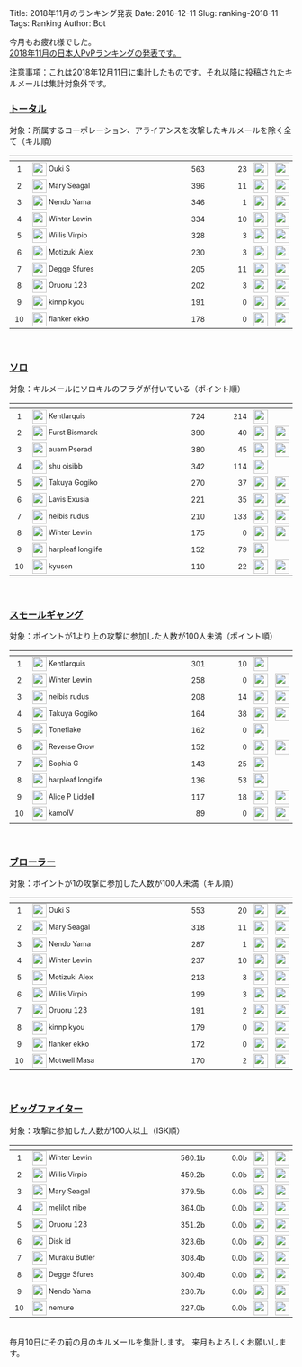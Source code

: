 Title: 2018年11月のランキング発表
Date: 2018-12-11
Slug: ranking-2018-11
Tags: Ranking
Author: Bot

今月もお疲れ様でした。  
<a href="https://evekatsu.github.io/ranking/?date=2018-11" target="_blank">2018年11月の日本人PvPランキングの発表です。</a>

注意事項：これは2018年12月11日に集計したものです。それ以降に投稿されたキルメールは集計対象外です。


<h3><a href="https://evekatsu.github.io/ranking/?date=2018-11" target="_blank">トータル</a></h3>

対象：所属するコーポレーション、アライアンスを攻撃したキルメールを除く全て（キル順）

| <span class="glyphicon glyphicon-sort-by-attributes-alt"></span> | <span class="glyphicon glyphicon-user"></span> | <span class="glyphicon glyphicon-plus"></span> | <span class="glyphicon glyphicon-minus"></span> | <span class="glyphicon glyphicon-tower"></span> | <span class="glyphicon glyphicon-star"></span> |
| ---- | ---- | ---- | ---- | ---- | ---- |
| 1 |  <img style="margin: 0px; width: 25px; display: inline; vertical-align:middle;" src="https://evekatsu.github.io/data/character/95799510_32.jpg"> Ouki S |  563 |  23 |  <img style="margin: 0px; width: 25px; display: inline; vertical-align:middle;" src="https://evekatsu.github.io/data/corporation/98476559_32.png"> | <img style="margin: 0px; width: 25px; display: inline; vertical-align:middle;" src="https://evekatsu.github.io/data/alliance/1354830081_32.png"> |
| 2 |  <img style="margin: 0px; width: 25px; display: inline; vertical-align:middle;" src="https://evekatsu.github.io/data/character/95951870_32.jpg"> Mary Seagal |  396 |  11 |  <img style="margin: 0px; width: 25px; display: inline; vertical-align:middle;" src="https://evekatsu.github.io/data/corporation/98476559_32.png"> | <img style="margin: 0px; width: 25px; display: inline; vertical-align:middle;" src="https://evekatsu.github.io/data/alliance/1354830081_32.png"> |
| 3 |  <img style="margin: 0px; width: 25px; display: inline; vertical-align:middle;" src="https://evekatsu.github.io/data/character/90757686_32.jpg"> Nendo Yama |  346 |  1 |  <img style="margin: 0px; width: 25px; display: inline; vertical-align:middle;" src="https://evekatsu.github.io/data/corporation/1431056470_32.png"> | <img style="margin: 0px; width: 25px; display: inline; vertical-align:middle;" src="https://evekatsu.github.io/data/alliance/99008244_32.png"> |
| 4 |  <img style="margin: 0px; width: 25px; display: inline; vertical-align:middle;" src="https://evekatsu.github.io/data/character/95526304_32.jpg"> Winter Lewin |  334 |  10 |  <img style="margin: 0px; width: 25px; display: inline; vertical-align:middle;" src="https://evekatsu.github.io/data/corporation/98418839_32.png"> | <img style="margin: 0px; width: 25px; display: inline; vertical-align:middle;" src="https://evekatsu.github.io/data/alliance/99006941_32.png"> |
| 5 |  <img style="margin: 0px; width: 25px; display: inline; vertical-align:middle;" src="https://evekatsu.github.io/data/character/2112685569_32.jpg"> Willis Virpio |  328 |  3 |  <img style="margin: 0px; width: 25px; display: inline; vertical-align:middle;" src="https://evekatsu.github.io/data/corporation/98476559_32.png"> | <img style="margin: 0px; width: 25px; display: inline; vertical-align:middle;" src="https://evekatsu.github.io/data/alliance/1354830081_32.png"> |
| 6 |  <img style="margin: 0px; width: 25px; display: inline; vertical-align:middle;" src="https://evekatsu.github.io/data/character/95562357_32.jpg"> Motizuki Alex |  230 |  3 |  <img style="margin: 0px; width: 25px; display: inline; vertical-align:middle;" src="https://evekatsu.github.io/data/corporation/98418839_32.png"> | <img style="margin: 0px; width: 25px; display: inline; vertical-align:middle;" src="https://evekatsu.github.io/data/alliance/99006941_32.png"> |
| 7 |  <img style="margin: 0px; width: 25px; display: inline; vertical-align:middle;" src="https://evekatsu.github.io/data/character/95451107_32.jpg"> Degge Sfures |  205 |  11 |  <img style="margin: 0px; width: 25px; display: inline; vertical-align:middle;" src="https://evekatsu.github.io/data/corporation/98476559_32.png"> | <img style="margin: 0px; width: 25px; display: inline; vertical-align:middle;" src="https://evekatsu.github.io/data/alliance/1354830081_32.png"> |
| 8 |  <img style="margin: 0px; width: 25px; display: inline; vertical-align:middle;" src="https://evekatsu.github.io/data/character/2112455939_32.jpg"> Oruoru 123 |  202 |  3 |  <img style="margin: 0px; width: 25px; display: inline; vertical-align:middle;" src="https://evekatsu.github.io/data/corporation/98106179_32.png"> | <img style="margin: 0px; width: 25px; display: inline; vertical-align:middle;" src="https://evekatsu.github.io/data/alliance/99001954_32.png"> |
| 9 |  <img style="margin: 0px; width: 25px; display: inline; vertical-align:middle;" src="https://evekatsu.github.io/data/character/91971344_32.jpg"> kinnp kyou |  191 |  0 |  <img style="margin: 0px; width: 25px; display: inline; vertical-align:middle;" src="https://evekatsu.github.io/data/corporation/98217414_32.png"> | <img style="margin: 0px; width: 25px; display: inline; vertical-align:middle;" src="https://evekatsu.github.io/data/alliance/99006941_32.png"> |
| 10 |  <img style="margin: 0px; width: 25px; display: inline; vertical-align:middle;" src="https://evekatsu.github.io/data/character/96298273_32.jpg"> flanker ekko |  178 |  0 |  <img style="margin: 0px; width: 25px; display: inline; vertical-align:middle;" src="https://evekatsu.github.io/data/corporation/98418839_32.png"> | <img style="margin: 0px; width: 25px; display: inline; vertical-align:middle;" src="https://evekatsu.github.io/data/alliance/99006941_32.png"> |


<br />
<h3><a href="https://evekatsu.github.io/ranking/?date=2018-11&k=0" target="_blank">ソロ</a></h3>

対象：キルメールにソロキルのフラグが付いている（ポイント順）

| <span class="glyphicon glyphicon-sort-by-attributes-alt"></span> | <span class="glyphicon glyphicon-user"></span> | <span class="glyphicon glyphicon-plus"></span> | <span class="glyphicon glyphicon-minus"></span> | <span class="glyphicon glyphicon-tower"></span> | <span class="glyphicon glyphicon-star"></span> |
| ---- | ---- | ---- | ---- | ---- | ---- |
| 1 |  <img style="margin: 0px; width: 25px; display: inline; vertical-align:middle;" src="https://evekatsu.github.io/data/character/94500364_32.jpg"> Kentlarquis |  724 |  214 |  <img style="margin: 0px; width: 25px; display: inline; vertical-align:middle;" src="https://evekatsu.github.io/data/corporation/98574865_32.png"> |  |
| 2 |  <img style="margin: 0px; width: 25px; display: inline; vertical-align:middle;" src="https://evekatsu.github.io/data/character/2114238274_32.jpg"> Furst Bismarck |  390 |  40 |  <img style="margin: 0px; width: 25px; display: inline; vertical-align:middle;" src="https://evekatsu.github.io/data/corporation/98476559_32.png"> | <img style="margin: 0px; width: 25px; display: inline; vertical-align:middle;" src="https://evekatsu.github.io/data/alliance/1354830081_32.png"> |
| 3 |  <img style="margin: 0px; width: 25px; display: inline; vertical-align:middle;" src="https://evekatsu.github.io/data/character/2112975863_32.jpg"> auam Pserad |  380 |  45 |  <img style="margin: 0px; width: 25px; display: inline; vertical-align:middle;" src="https://evekatsu.github.io/data/corporation/98106179_32.png"> | <img style="margin: 0px; width: 25px; display: inline; vertical-align:middle;" src="https://evekatsu.github.io/data/alliance/99001954_32.png"> |
| 4 |  <img style="margin: 0px; width: 25px; display: inline; vertical-align:middle;" src="https://evekatsu.github.io/data/character/95249176_32.jpg"> shu oisibb |  342 |  114 |  <img style="margin: 0px; width: 25px; display: inline; vertical-align:middle;" src="https://evekatsu.github.io/data/corporation/98494681_32.png"> |  |
| 5 |  <img style="margin: 0px; width: 25px; display: inline; vertical-align:middle;" src="https://evekatsu.github.io/data/character/95235307_32.jpg"> Takuya Gogiko |  270 |  37 |  <img style="margin: 0px; width: 25px; display: inline; vertical-align:middle;" src="https://evekatsu.github.io/data/corporation/306830202_32.png"> | <img style="margin: 0px; width: 25px; display: inline; vertical-align:middle;" src="https://evekatsu.github.io/data/alliance/99004357_32.png"> |
| 6 |  <img style="margin: 0px; width: 25px; display: inline; vertical-align:middle;" src="https://evekatsu.github.io/data/character/91839304_32.jpg"> Lavis Exusia |  221 |  35 |  <img style="margin: 0px; width: 25px; display: inline; vertical-align:middle;" src="https://evekatsu.github.io/data/corporation/98217414_32.png"> | <img style="margin: 0px; width: 25px; display: inline; vertical-align:middle;" src="https://evekatsu.github.io/data/alliance/99006941_32.png"> |
| 7 |  <img style="margin: 0px; width: 25px; display: inline; vertical-align:middle;" src="https://evekatsu.github.io/data/character/93531438_32.jpg"> neibis rudus |  210 |  133 |  <img style="margin: 0px; width: 25px; display: inline; vertical-align:middle;" src="https://evekatsu.github.io/data/corporation/98572367_32.png"> | <img style="margin: 0px; width: 25px; display: inline; vertical-align:middle;" src="https://evekatsu.github.io/data/alliance/99006138_32.png"> |
| 8 |  <img style="margin: 0px; width: 25px; display: inline; vertical-align:middle;" src="https://evekatsu.github.io/data/character/95526304_32.jpg"> Winter Lewin |  175 |  0 |  <img style="margin: 0px; width: 25px; display: inline; vertical-align:middle;" src="https://evekatsu.github.io/data/corporation/98418839_32.png"> | <img style="margin: 0px; width: 25px; display: inline; vertical-align:middle;" src="https://evekatsu.github.io/data/alliance/99006941_32.png"> |
| 9 |  <img style="margin: 0px; width: 25px; display: inline; vertical-align:middle;" src="https://evekatsu.github.io/data/character/2112886109_32.jpg"> harpleaf longlife |  152 |  79 |  <img style="margin: 0px; width: 25px; display: inline; vertical-align:middle;" src="https://evekatsu.github.io/data/corporation/98499913_32.png"> |  |
| 10 |  <img style="margin: 0px; width: 25px; display: inline; vertical-align:middle;" src="https://evekatsu.github.io/data/character/2113435430_32.jpg"> kyusen |  110 |  22 |  <img style="margin: 0px; width: 25px; display: inline; vertical-align:middle;" src="https://evekatsu.github.io/data/corporation/98106179_32.png"> | <img style="margin: 0px; width: 25px; display: inline; vertical-align:middle;" src="https://evekatsu.github.io/data/alliance/99001954_32.png"> |


<br />
<h3><a href="https://evekatsu.github.io/ranking/?date=2018-11&k=1" target="_blank">スモールギャング</a></h3>

対象：ポイントが1より上の攻撃に参加した人数が100人未満（ポイント順）

| <span class="glyphicon glyphicon-sort-by-attributes-alt"></span> | <span class="glyphicon glyphicon-user"></span> | <span class="glyphicon glyphicon-plus"></span> | <span class="glyphicon glyphicon-minus"></span> | <span class="glyphicon glyphicon-tower"></span> | <span class="glyphicon glyphicon-star"></span> |
| ---- | ---- | ---- | ---- | ---- | ---- |
| 1 |  <img style="margin: 0px; width: 25px; display: inline; vertical-align:middle;" src="https://evekatsu.github.io/data/character/94500364_32.jpg"> Kentlarquis |  301 |  10 |  <img style="margin: 0px; width: 25px; display: inline; vertical-align:middle;" src="https://evekatsu.github.io/data/corporation/98574865_32.png"> |  |
| 2 |  <img style="margin: 0px; width: 25px; display: inline; vertical-align:middle;" src="https://evekatsu.github.io/data/character/95526304_32.jpg"> Winter Lewin |  258 |  0 |  <img style="margin: 0px; width: 25px; display: inline; vertical-align:middle;" src="https://evekatsu.github.io/data/corporation/98418839_32.png"> | <img style="margin: 0px; width: 25px; display: inline; vertical-align:middle;" src="https://evekatsu.github.io/data/alliance/99006941_32.png"> |
| 3 |  <img style="margin: 0px; width: 25px; display: inline; vertical-align:middle;" src="https://evekatsu.github.io/data/character/93531438_32.jpg"> neibis rudus |  208 |  14 |  <img style="margin: 0px; width: 25px; display: inline; vertical-align:middle;" src="https://evekatsu.github.io/data/corporation/98572367_32.png"> | <img style="margin: 0px; width: 25px; display: inline; vertical-align:middle;" src="https://evekatsu.github.io/data/alliance/99006138_32.png"> |
| 4 |  <img style="margin: 0px; width: 25px; display: inline; vertical-align:middle;" src="https://evekatsu.github.io/data/character/95235307_32.jpg"> Takuya Gogiko |  164 |  38 |  <img style="margin: 0px; width: 25px; display: inline; vertical-align:middle;" src="https://evekatsu.github.io/data/corporation/306830202_32.png"> | <img style="margin: 0px; width: 25px; display: inline; vertical-align:middle;" src="https://evekatsu.github.io/data/alliance/99004357_32.png"> |
| 5 |  <img style="margin: 0px; width: 25px; display: inline; vertical-align:middle;" src="https://evekatsu.github.io/data/character/94429617_32.jpg"> Toneflake |  162 |  0 |  <img style="margin: 0px; width: 25px; display: inline; vertical-align:middle;" src="https://evekatsu.github.io/data/corporation/98574865_32.png"> |  |
| 6 |  <img style="margin: 0px; width: 25px; display: inline; vertical-align:middle;" src="https://evekatsu.github.io/data/character/95330577_32.jpg"> Reverse Grow |  152 |  0 |  <img style="margin: 0px; width: 25px; display: inline; vertical-align:middle;" src="https://evekatsu.github.io/data/corporation/98572367_32.png"> | <img style="margin: 0px; width: 25px; display: inline; vertical-align:middle;" src="https://evekatsu.github.io/data/alliance/99006138_32.png"> |
| 7 |  <img style="margin: 0px; width: 25px; display: inline; vertical-align:middle;" src="https://evekatsu.github.io/data/character/93138099_32.jpg"> Sophia G |  143 |  25 |  <img style="margin: 0px; width: 25px; display: inline; vertical-align:middle;" src="https://evekatsu.github.io/data/corporation/98499913_32.png"> |  |
| 8 |  <img style="margin: 0px; width: 25px; display: inline; vertical-align:middle;" src="https://evekatsu.github.io/data/character/2112886109_32.jpg"> harpleaf longlife |  136 |  53 |  <img style="margin: 0px; width: 25px; display: inline; vertical-align:middle;" src="https://evekatsu.github.io/data/corporation/98499913_32.png"> |  |
| 9 |  <img style="margin: 0px; width: 25px; display: inline; vertical-align:middle;" src="https://evekatsu.github.io/data/character/93881590_32.jpg"> Alice P Liddell |  117 |  18 |  <img style="margin: 0px; width: 25px; display: inline; vertical-align:middle;" src="https://evekatsu.github.io/data/corporation/98217414_32.png"> | <img style="margin: 0px; width: 25px; display: inline; vertical-align:middle;" src="https://evekatsu.github.io/data/alliance/99006941_32.png"> |
| 10 |  <img style="margin: 0px; width: 25px; display: inline; vertical-align:middle;" src="https://evekatsu.github.io/data/character/2113018172_32.jpg"> kamoIV |  89 |  0 |  <img style="margin: 0px; width: 25px; display: inline; vertical-align:middle;" src="https://evekatsu.github.io/data/corporation/98055960_32.png"> | <img style="margin: 0px; width: 25px; display: inline; vertical-align:middle;" src="https://evekatsu.github.io/data/alliance/99001954_32.png"> |


<br />
<h3><a href="https://evekatsu.github.io/ranking/?date=2018-11&k=2" target="_blank">ブローラー</a></h3>

対象：ポイントが1の攻撃に参加した人数が100人未満（キル順）

| <span class="glyphicon glyphicon-sort-by-attributes-alt"></span> | <span class="glyphicon glyphicon-user"></span> | <span class="glyphicon glyphicon-plus"></span> | <span class="glyphicon glyphicon-minus"></span> | <span class="glyphicon glyphicon-tower"></span> | <span class="glyphicon glyphicon-star"></span> |
| ---- | ---- | ---- | ---- | ---- | ---- |
| 1 |  <img style="margin: 0px; width: 25px; display: inline; vertical-align:middle;" src="https://evekatsu.github.io/data/character/95799510_32.jpg"> Ouki S |  553 |  20 |  <img style="margin: 0px; width: 25px; display: inline; vertical-align:middle;" src="https://evekatsu.github.io/data/corporation/98476559_32.png"> | <img style="margin: 0px; width: 25px; display: inline; vertical-align:middle;" src="https://evekatsu.github.io/data/alliance/1354830081_32.png"> |
| 2 |  <img style="margin: 0px; width: 25px; display: inline; vertical-align:middle;" src="https://evekatsu.github.io/data/character/95951870_32.jpg"> Mary Seagal |  318 |  11 |  <img style="margin: 0px; width: 25px; display: inline; vertical-align:middle;" src="https://evekatsu.github.io/data/corporation/98476559_32.png"> | <img style="margin: 0px; width: 25px; display: inline; vertical-align:middle;" src="https://evekatsu.github.io/data/alliance/1354830081_32.png"> |
| 3 |  <img style="margin: 0px; width: 25px; display: inline; vertical-align:middle;" src="https://evekatsu.github.io/data/character/90757686_32.jpg"> Nendo Yama |  287 |  1 |  <img style="margin: 0px; width: 25px; display: inline; vertical-align:middle;" src="https://evekatsu.github.io/data/corporation/1431056470_32.png"> | <img style="margin: 0px; width: 25px; display: inline; vertical-align:middle;" src="https://evekatsu.github.io/data/alliance/99008244_32.png"> |
| 4 |  <img style="margin: 0px; width: 25px; display: inline; vertical-align:middle;" src="https://evekatsu.github.io/data/character/95526304_32.jpg"> Winter Lewin |  237 |  10 |  <img style="margin: 0px; width: 25px; display: inline; vertical-align:middle;" src="https://evekatsu.github.io/data/corporation/98418839_32.png"> | <img style="margin: 0px; width: 25px; display: inline; vertical-align:middle;" src="https://evekatsu.github.io/data/alliance/99006941_32.png"> |
| 5 |  <img style="margin: 0px; width: 25px; display: inline; vertical-align:middle;" src="https://evekatsu.github.io/data/character/95562357_32.jpg"> Motizuki Alex |  213 |  3 |  <img style="margin: 0px; width: 25px; display: inline; vertical-align:middle;" src="https://evekatsu.github.io/data/corporation/98418839_32.png"> | <img style="margin: 0px; width: 25px; display: inline; vertical-align:middle;" src="https://evekatsu.github.io/data/alliance/99006941_32.png"> |
| 6 |  <img style="margin: 0px; width: 25px; display: inline; vertical-align:middle;" src="https://evekatsu.github.io/data/character/2112685569_32.jpg"> Willis Virpio |  199 |  3 |  <img style="margin: 0px; width: 25px; display: inline; vertical-align:middle;" src="https://evekatsu.github.io/data/corporation/98476559_32.png"> | <img style="margin: 0px; width: 25px; display: inline; vertical-align:middle;" src="https://evekatsu.github.io/data/alliance/1354830081_32.png"> |
| 7 |  <img style="margin: 0px; width: 25px; display: inline; vertical-align:middle;" src="https://evekatsu.github.io/data/character/2112455939_32.jpg"> Oruoru 123 |  191 |  2 |  <img style="margin: 0px; width: 25px; display: inline; vertical-align:middle;" src="https://evekatsu.github.io/data/corporation/98106179_32.png"> | <img style="margin: 0px; width: 25px; display: inline; vertical-align:middle;" src="https://evekatsu.github.io/data/alliance/99001954_32.png"> |
| 8 |  <img style="margin: 0px; width: 25px; display: inline; vertical-align:middle;" src="https://evekatsu.github.io/data/character/91971344_32.jpg"> kinnp kyou |  179 |  0 |  <img style="margin: 0px; width: 25px; display: inline; vertical-align:middle;" src="https://evekatsu.github.io/data/corporation/98217414_32.png"> | <img style="margin: 0px; width: 25px; display: inline; vertical-align:middle;" src="https://evekatsu.github.io/data/alliance/99006941_32.png"> |
| 9 |  <img style="margin: 0px; width: 25px; display: inline; vertical-align:middle;" src="https://evekatsu.github.io/data/character/96298273_32.jpg"> flanker ekko |  172 |  0 |  <img style="margin: 0px; width: 25px; display: inline; vertical-align:middle;" src="https://evekatsu.github.io/data/corporation/98418839_32.png"> | <img style="margin: 0px; width: 25px; display: inline; vertical-align:middle;" src="https://evekatsu.github.io/data/alliance/99006941_32.png"> |
| 10 |  <img style="margin: 0px; width: 25px; display: inline; vertical-align:middle;" src="https://evekatsu.github.io/data/character/94486623_32.jpg"> Motwell Masa |  170 |  2 |  <img style="margin: 0px; width: 25px; display: inline; vertical-align:middle;" src="https://evekatsu.github.io/data/corporation/98217414_32.png"> | <img style="margin: 0px; width: 25px; display: inline; vertical-align:middle;" src="https://evekatsu.github.io/data/alliance/99006941_32.png"> |


<br />
<h3><a href="https://evekatsu.github.io/ranking/?date=2018-11&k=3" target="_blank">ビッグファイター</a></h3>

対象：攻撃に参加した人数が100人以上（ISK順）

| <span class="glyphicon glyphicon-sort-by-attributes-alt"></span> | <span class="glyphicon glyphicon-user"></span> | <span class="glyphicon glyphicon-plus"></span> | <span class="glyphicon glyphicon-minus"></span> | <span class="glyphicon glyphicon-tower"></span> | <span class="glyphicon glyphicon-star"></span> |
| ---- | ---- | ---- | ---- | ---- | ---- |
| 1 |  <img style="margin: 0px; width: 25px; display: inline; vertical-align:middle;" src="https://evekatsu.github.io/data/character/95526304_32.jpg"> Winter Lewin |  560.1b |  0.0b |  <img style="margin: 0px; width: 25px; display: inline; vertical-align:middle;" src="https://evekatsu.github.io/data/corporation/98418839_32.png"> | <img style="margin: 0px; width: 25px; display: inline; vertical-align:middle;" src="https://evekatsu.github.io/data/alliance/99006941_32.png"> |
| 2 |  <img style="margin: 0px; width: 25px; display: inline; vertical-align:middle;" src="https://evekatsu.github.io/data/character/2112685569_32.jpg"> Willis Virpio |  459.2b |  0.0b |  <img style="margin: 0px; width: 25px; display: inline; vertical-align:middle;" src="https://evekatsu.github.io/data/corporation/98476559_32.png"> | <img style="margin: 0px; width: 25px; display: inline; vertical-align:middle;" src="https://evekatsu.github.io/data/alliance/1354830081_32.png"> |
| 3 |  <img style="margin: 0px; width: 25px; display: inline; vertical-align:middle;" src="https://evekatsu.github.io/data/character/95951870_32.jpg"> Mary Seagal |  379.5b |  0.0b |  <img style="margin: 0px; width: 25px; display: inline; vertical-align:middle;" src="https://evekatsu.github.io/data/corporation/98476559_32.png"> | <img style="margin: 0px; width: 25px; display: inline; vertical-align:middle;" src="https://evekatsu.github.io/data/alliance/1354830081_32.png"> |
| 4 |  <img style="margin: 0px; width: 25px; display: inline; vertical-align:middle;" src="https://evekatsu.github.io/data/character/91886944_32.jpg"> melilot nibe |  364.0b |  0.0b |  <img style="margin: 0px; width: 25px; display: inline; vertical-align:middle;" src="https://evekatsu.github.io/data/corporation/98476559_32.png"> | <img style="margin: 0px; width: 25px; display: inline; vertical-align:middle;" src="https://evekatsu.github.io/data/alliance/1354830081_32.png"> |
| 5 |  <img style="margin: 0px; width: 25px; display: inline; vertical-align:middle;" src="https://evekatsu.github.io/data/character/2112455939_32.jpg"> Oruoru 123 |  351.2b |  0.0b |  <img style="margin: 0px; width: 25px; display: inline; vertical-align:middle;" src="https://evekatsu.github.io/data/corporation/98106179_32.png"> | <img style="margin: 0px; width: 25px; display: inline; vertical-align:middle;" src="https://evekatsu.github.io/data/alliance/99001954_32.png"> |
| 6 |  <img style="margin: 0px; width: 25px; display: inline; vertical-align:middle;" src="https://evekatsu.github.io/data/character/93212971_32.jpg"> Disk id |  323.6b |  0.0b |  <img style="margin: 0px; width: 25px; display: inline; vertical-align:middle;" src="https://evekatsu.github.io/data/corporation/98476559_32.png"> | <img style="margin: 0px; width: 25px; display: inline; vertical-align:middle;" src="https://evekatsu.github.io/data/alliance/1354830081_32.png"> |
| 7 |  <img style="margin: 0px; width: 25px; display: inline; vertical-align:middle;" src="https://evekatsu.github.io/data/character/92881533_32.jpg"> Muraku Butler |  308.4b |  0.0b |  <img style="margin: 0px; width: 25px; display: inline; vertical-align:middle;" src="https://evekatsu.github.io/data/corporation/98476559_32.png"> | <img style="margin: 0px; width: 25px; display: inline; vertical-align:middle;" src="https://evekatsu.github.io/data/alliance/1354830081_32.png"> |
| 8 |  <img style="margin: 0px; width: 25px; display: inline; vertical-align:middle;" src="https://evekatsu.github.io/data/character/95451107_32.jpg"> Degge Sfures |  300.4b |  0.0b |  <img style="margin: 0px; width: 25px; display: inline; vertical-align:middle;" src="https://evekatsu.github.io/data/corporation/98476559_32.png"> | <img style="margin: 0px; width: 25px; display: inline; vertical-align:middle;" src="https://evekatsu.github.io/data/alliance/1354830081_32.png"> |
| 9 |  <img style="margin: 0px; width: 25px; display: inline; vertical-align:middle;" src="https://evekatsu.github.io/data/character/90757686_32.jpg"> Nendo Yama |  230.7b |  0.0b |  <img style="margin: 0px; width: 25px; display: inline; vertical-align:middle;" src="https://evekatsu.github.io/data/corporation/1431056470_32.png"> | <img style="margin: 0px; width: 25px; display: inline; vertical-align:middle;" src="https://evekatsu.github.io/data/alliance/99008244_32.png"> |
| 10 |  <img style="margin: 0px; width: 25px; display: inline; vertical-align:middle;" src="https://evekatsu.github.io/data/character/1025850135_32.jpg"> nemure |  227.0b |  0.0b |  <img style="margin: 0px; width: 25px; display: inline; vertical-align:middle;" src="https://evekatsu.github.io/data/corporation/98476559_32.png"> | <img style="margin: 0px; width: 25px; display: inline; vertical-align:middle;" src="https://evekatsu.github.io/data/alliance/1354830081_32.png"> |


<br />
毎月10日にその前の月のキルメールを集計します。  
来月もよろしくお願いします。

<style>
table th { text-align: center; }
table td {
  font-size: calc(60% + 0.3vw);
}
table th:nth-child(1) { width: 7%; }
table td:nth-child(1) { text-align: center; }
table th:nth-child(2) { width: 49%; }
table th:nth-child(3) { width: 15%; }
table td:nth-child(3) { text-align: right; }
table th:nth-child(4) { width: 15%; }
table td:nth-child(4) { text-align: right; }
table th:nth-child(5) { width: 7%; }
table td:nth-child(5) { text-align: center; }
table th:nth-child(6) { width: 7%; }
table td:nth-child(6) { text-align: center; }
</style>
